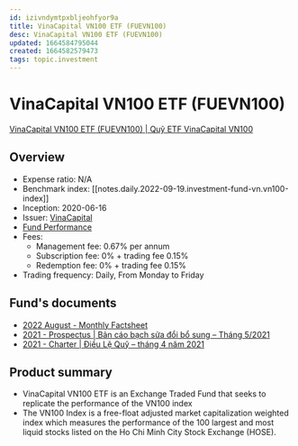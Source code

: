 ```yaml
---
id: izivndymtpxbljeohfyor9a
title: VinaCapital VN100 ETF (FUEVN100)
desc: VinaCapital VN100 ETF (FUEVN100)
updated: 1664584795044
created: 1664582579473
tags: topic.investment
---
```

# VinaCapital VN100 ETF (FUEVN100)

[VinaCapital VN100 ETF (FUEVN100) | Quỹ ETF VinaCapital VN100](https://vinacapital.com/investment-solutions/onshore-funds/vff/)

## Overview

- Expense ratio: N/A
- Benchmark index: [[notes.daily.2022-09-19.investment-fund-vn.vn100-index]]
- Inception: 2020-06-16
- Issuer: [VinaCapital](https://vinacapital.com/)
- [Fund Performance](https://vinacapital.com/investment-solutions/onshore-funds/vinacapital-vn100-etf/)
- Fees:
    - Management fee: 0.67% per annum
    - Subscription fee: 0% + trading fee 0.15%
    - Redemption fee: 0% + trading fee 0.15%
- Trading frequency: Daily, From Monday to Friday

## Fund's documents

- [2022 August - Monthly Factsheet](https://vinacapital.com/wp-content/uploads/2022/09/20220915-Monthly-factsheet_ETF-FUEVN100_202208_EN.pdf)
- [2021 - Prospectus | Bản cáo bạch sửa đổi bổ sung – Tháng 5/2021](https://vinacapital.com/wp-content/uploads/2022/07/20210513-fuevn100-ban-cao-bach-sua-doi-bo-sung-thang-5.2021-1.pdf)
- [2021 - Charter | Điều Lệ Quỹ – tháng 4 năm 2021](https://vinacapital.com/wp-content/uploads/2022/07/20210427-fuevn100-cbtt-dieu-le-quy-etf-vinacapital-vn100-1.pdf)

## Product summary

- VinaCapital VN100 ETF is an Exchange Traded Fund that seeks to replicate the performance of the VN100 index
- The VN100 Index is a free-float adjusted market capitalization weighted index which measures the performance of the 100 largest and most liquid stocks listed on the Ho Chi Minh City Stock Exchange (HOSE). 
